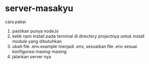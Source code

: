 # server-masakyu
cara pakai
1. pastikan punya nodeJs
2. ketik npm install pada terminal di directory projectnya untuk install module yang dibutuhkan
3. ubah file .env.example menjadi .env, sesuaikan file .env sesuai konfigurasi masing-masing
4. jalankan server nya
